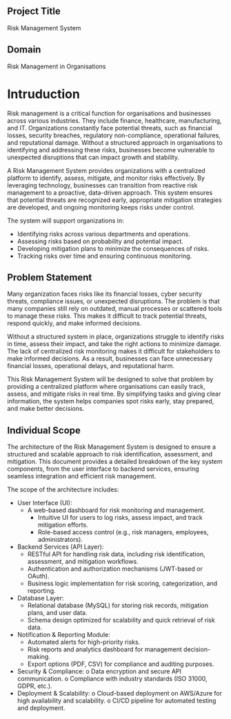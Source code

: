 ## Project Title
Risk Management System
## Domain
Risk Management in Organisations
# Intruduction
Risk management is a critical function for organisations and businesses across various industries. They include finance, healthcare, manufacturing, and IT. Organizations constantly face potential threats, such as financial losses, security breaches, regulatory non-compliance, operational failures, and reputational damage. Without a structured approach in organisations to identifying and addressing these risks, businesses become vulnerable to unexpected disruptions that can impact growth and stability.

A Risk Management System provides organizations with a centralized platform to identify, assess, mitigate, and monitor risks effectively. By leveraging technology, businesses can transition from reactive risk management to a proactive, data-driven approach. This system ensures that potential threats are recognized early, appropriate mitigation strategies are developed, and ongoing monitoring keeps risks under control.

The system will support organizations in:
- Identifying risks across various departments and operations.
- Assessing risks based on probability and potential impact.
- Developing mitigation plans to minimize the consequences of risks.
- Tracking risks over time and ensuring continuous monitoring.
  
## Problem Statement
Many organization faces risks like its financial losses, cyber security threats, compliance issues, or unexpected disruptions. The problem is that many companies still rely on outdated, manual processes or scattered tools to manage these risks. This makes it difficult to track potential threats, respond quickly, and make informed decisions.

Without a structured system in place, organizations struggle to identify risks in time, assess their impact, and take the right actions to minimize damage. The lack of centralized risk monitoring makes it difficult for stakeholders to make informed decisions. As a result, businesses can face unnecessary financial losses, operational delays, and reputational harm.

This Risk Management System will be designed to solve that problem by providing a centralized platform where organisations can easily track, assess, and mitigate risks in real time. By simplifying tasks and giving clear information, the system helps companies spot risks early, stay prepared, and make better decisions.

## Individual Scope
The architecture of the Risk Management System is designed to ensure a structured and scalable approach to risk identification, assessment, and mitigation. This document provides a detailed breakdown of the key system components, from the user interface to backend services, ensuring seamless integration and efficient risk management.

The scope of the architecture includes:
-	User Interface (UI):
	- A web-based dashboard for risk monitoring and management.
        - Intuitive UI for users to log risks, assess impact, and track mitigation efforts.
        - Role-based access control (e.g., risk managers, employees, administrators).
- Backend Services (API Layer):
  - RESTful API for handling risk data, including risk identification, assessment, and mitigation workflows.
  - Authentication and authorization mechanisms (JWT-based or OAuth).
  - Business logic implementation for risk scoring, categorization, and reporting.
- Database Layer:
   - Relational database (MySQL) for storing risk records, mitigation plans, and user data.
   - Schema design optimized for scalability and quick retrieval of risk data.
- Notification & Reporting Module:
   - Automated alerts for high-priority risks.
   - Risk reports and analytics dashboard for management decision-making.
   - Export options (PDF, CSV) for compliance and auditing purposes.
- Security & Compliance:
o	Data encryption and secure API communication.
o	Compliance with industry standards (ISO 31000, GDPR, etc.).
- Deployment & Scalability:
o	Cloud-based deployment on AWS/Azure for high availability and scalability.
o	CI/CD pipeline for automated testing and deployment.


